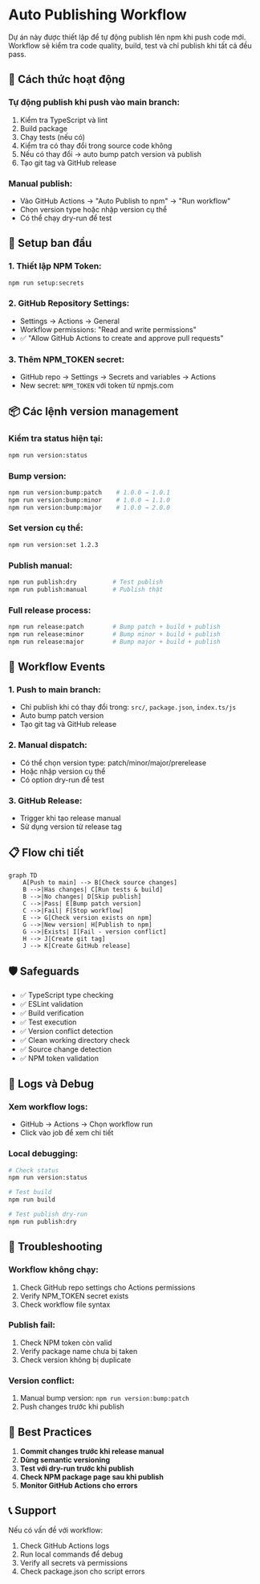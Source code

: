 # Auto Publishing Workflow

Dự án này được thiết lập để tự động publish lên npm khi push code mới. Workflow sẽ kiểm tra code quality, build, test và chỉ publish khi tất cả đều pass.

## 🚀 Cách thức hoạt động

### Tự động publish khi push vào main branch:
1. Kiểm tra TypeScript và lint
2. Build package 
3. Chạy tests (nếu có)
4. Kiểm tra có thay đổi trong source code không
5. Nếu có thay đổi → auto bump patch version và publish
6. Tạo git tag và GitHub release

### Manual publish:
- Vào GitHub Actions → "Auto Publish to npm" → "Run workflow"
- Chọn version type hoặc nhập version cụ thể
- Có thể chạy dry-run để test

## 🔧 Setup ban đầu

### 1. Thiết lập NPM Token:
```bash
npm run setup:secrets
```

### 2. GitHub Repository Settings:
- Settings → Actions → General
- Workflow permissions: "Read and write permissions"
- ✅ "Allow GitHub Actions to create and approve pull requests"

### 3. Thêm NPM_TOKEN secret:
- GitHub repo → Settings → Secrets and variables → Actions
- New secret: `NPM_TOKEN` với token từ npmjs.com

## 📦 Các lệnh version management

### Kiểm tra status hiện tại:
```bash
npm run version:status
```

### Bump version:
```bash
npm run version:bump:patch    # 1.0.0 → 1.0.1
npm run version:bump:minor    # 1.0.0 → 1.1.0  
npm run version:bump:major    # 1.0.0 → 2.0.0
```

### Set version cụ thể:
```bash
npm run version:set 1.2.3
```

### Publish manual:
```bash
npm run publish:dry          # Test publish
npm run publish:manual       # Publish thật
```

### Full release process:
```bash
npm run release:patch        # Bump patch + build + publish
npm run release:minor        # Bump minor + build + publish
npm run release:major        # Bump major + build + publish
```

## 🔄 Workflow Events

### 1. Push to main branch:
- Chỉ publish khi có thay đổi trong: `src/`, `package.json`, `index.ts/js`
- Auto bump patch version
- Tạo git tag và GitHub release

### 2. Manual dispatch:
- Có thể chọn version type: patch/minor/major/prerelease
- Hoặc nhập version cụ thể
- Có option dry-run để test

### 3. GitHub Release:
- Trigger khi tạo release manual
- Sử dụng version từ release tag

## 📋 Flow chi tiết

```mermaid
graph TD
    A[Push to main] --> B[Check source changes]
    B -->|Has changes| C[Run tests & build]
    B -->|No changes| D[Skip publish]
    C -->|Pass| E[Bump patch version]
    C -->|Fail| F[Stop workflow]
    E --> G[Check version exists on npm]
    G -->|New version| H[Publish to npm]
    G -->|Exists| I[Fail - version conflict]
    H --> J[Create git tag]
    J --> K[Create GitHub release]
```

## 🛡️ Safeguards

- ✅ TypeScript type checking
- ✅ ESLint validation  
- ✅ Build verification
- ✅ Test execution
- ✅ Version conflict detection
- ✅ Clean working directory check
- ✅ Source change detection
- ✅ NPM token validation

## 📝 Logs và Debug

### Xem workflow logs:
- GitHub → Actions → Chọn workflow run
- Click vào job để xem chi tiết

### Local debugging:
```bash
# Check status
npm run version:status

# Test build
npm run build

# Test publish dry-run
npm run publish:dry
```

## 🔧 Troubleshooting

### Workflow không chạy:
1. Check GitHub repo settings cho Actions permissions
2. Verify NPM_TOKEN secret exists
3. Check workflow file syntax

### Publish fail:
1. Check NPM token còn valid
2. Verify package name chưa bị taken
3. Check version không bị duplicate

### Version conflict:
1. Manual bump version: `npm run version:bump:patch`
2. Push changes trước khi publish

## 🎯 Best Practices

1. **Commit changes trước khi release manual**
2. **Dùng semantic versioning**
3. **Test với dry-run trước khi publish**
4. **Check NPM package page sau khi publish**
5. **Monitor GitHub Actions cho errors**

## 📞 Support

Nếu có vấn đề với workflow:
1. Check GitHub Actions logs
2. Run local commands để debug
3. Verify all secrets và permissions
4. Check package.json cho script errors